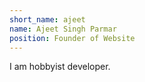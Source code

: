 ```yaml
---
short_name: ajeet
name: Ajeet Singh Parmar
position: Founder of Website
---
```

I am hobbyist developer.